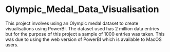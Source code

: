 # Olympic_Medal_Data_Visualisation
This project involves using an Olympic medal dataset to create visualisations using PowerBI. The dataset used has 2 million data entries but for the purpose of this project a sample of 1000 entries was taken. This was due to using the web version of PowerBI which is available to MacOS users.
